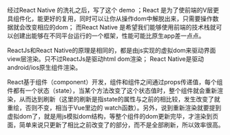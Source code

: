 经过React Native 的洗礼之后，写了这个 demo ；React 是为了使前端的V层更具组件化，能更好的复用，同时可以让你从操作dom中解脱出来，只需要操作数据就会改变相应的dom； 而React Native 是希望我们能够使用前端的技术栈就可以创建出能够在不同平台运行的一个框架，性能可能比原生app差一点点。

ReactJs和React Native的原理是相同的，都是由js实现的虚拟dom来驱动界面view层渲染。只不过ReactJs是驱动html dom渲染； React Native是驱动android/ios原生组件渲染。

React基于组件（component）开发，组件和组件之间通过props传递值，每个组件都有一个状态（state），当某个方法改变了这个状态值时，整个组件就会重新渲染，从而达到刷新（这里的刷新是指state的属性与之前的相比较，发生改变了就重绘，否则不变，相当于Vue里边的 watch函数）。另外，说到重新渲染就要提到虚拟dom了，就是用js模拟dom结构，等整个组件的dom更新完毕，才渲染到页面，简单来说只更新了相比之前改变了的部分，而不是全部刷新，所以效率很高。


